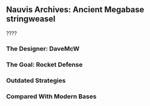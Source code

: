 ## Nauvis Archives: Ancient Megabase <author>stringweasel</author>

????

### The Designer: DaveMcW

### The Goal: Rocket Defense

### Outdated Strategies

### Compared With Modern Bases